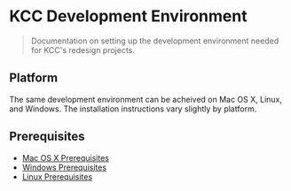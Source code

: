 # KCC Development Environment

> Documentation on setting up the development environment needed for KCC's redesign projects.

## Platform

The same development environment can be acheived on Mac OS X, Linux, and Windows. The installation instructions vary slightly by platform.

## Prerequisites

- [Mac OS X Prerequisites](./macosx_prerequisites.md)
- [Windows Prerequisites](./windows_prerequisites.md)
- [Linux Prerequisites](./linux_prerequisites.md)
